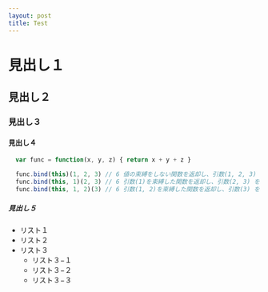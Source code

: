 ```yaml
---
layout: post
title: Test
---
```


# 見出し１

## 見出し２

### 見出し３

#### 見出し４

```js
  var func = function(x, y, z) { return x + y + z }

  func.bind(this)(1, 2, 3) // 6 値の束縛をしない関数を返却し、引数(1, 2, 3) を与える。
  func.bind(this, 1)(2, 3) // 6 引数(1)を束縛した関数を返却し、引数(2, 3) を与える。
  func.bind(this, 1, 2)(3) // 6 引数(1, 2)を束縛した関数を返却し、引数(3) を与える。
```

##### 見出し５


- リスト１
- リスト２
- リスト３
  - リスト３−１
  - リスト３−２
  - リスト３−３
